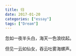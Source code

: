 ```yaml
---
title: 归
date: 2017-01-20
categories: ["essay"]
tags: ["Dream"]
---
```

忽如一夜半头白，海天一色浪纹起。

但见一云如仙女，吞云吐雾海螺声。